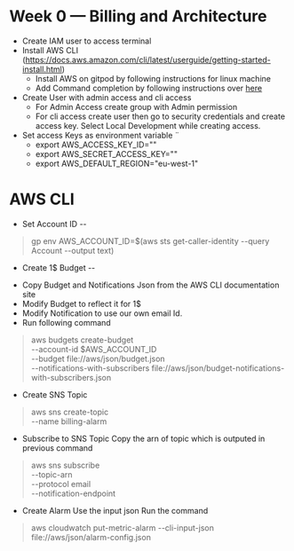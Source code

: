 # Week 0 — Billing and Architecture

* Create IAM user to access terminal
* Install AWS CLI (https://docs.aws.amazon.com/cli/latest/userguide/getting-started-install.html)
    - Install AWS on gitpod by following instructions for linux machine
    - Add Command completion by following instructions over [here](https://docs.aws.amazon.com/cli/latest/userguide/cli-configure-completion.html#cli-command-completion-linux)
* Create User with admin access and cli access
    - For Admin Access create group with Admin permission
    - For cli access create user then go to security credentials and create access key. Select Local Development while creating access.
* Set access Keys as environment variable ¨
    - export AWS_ACCESS_KEY_ID=""
    - export AWS_SECRET_ACCESS_KEY=""
    - export AWS_DEFAULT_REGION="eu-west-1"

# AWS CLI

* Set Account ID  -- 
> gp env AWS_ACCOUNT_ID=$(aws sts get-caller-identity --query 
Account --output text)

* Create 1$ Budget --
- Copy Budget and Notifications Json from the AWS CLI documentation site
- Modify Budget to reflect it for 1$
- Modify Notification to use our own email Id.
- Run following command
> aws budgets create-budget \
    --account-id $AWS_ACCOUNT_ID \
    --budget file://aws/json/budget.json \
    --notifications-with-subscribers file://aws/json/budget-notifications-with-subscribers.json

* Create SNS Topic
> aws sns create-topic \
    --name billing-alarm

* Subscribe to SNS Topic
Copy the arn of topic which is outputed in previous command
> aws sns subscribe \
    --topic-arn <sns topic arn> \
    --protocol email \
    --notification-endpoint <your email id>

* Create Alarm
Use the input json
Run the command
> aws cloudwatch put-metric-alarm --cli-input-json file://aws/json/alarm-config.json